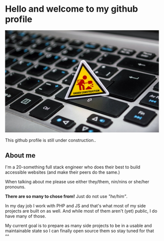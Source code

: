 # Hello and welcome to my github profile

![an "under construction" sign on a macbook keyboard](https://github.com/DysphoricUnicorn/DysphoricUnicorn/blob/master/img/under_construction.jpeg)

This github profile is still under construction..

## About me
I'm a 20-something full stack engineer who does their best to build accessible websites (and make their peers do the same.)

When talking about me please use either they/them, nin/nins or she/her pronouns.

__There are so many to chose from!__ Just do not use _"he/him"_.

In my day job I work with PHP and JS and that's what most of my side projects are built on as well. And while most of them aren't (yet) public, I do have many of those.

My current goal is to prepare as many side projects to be in a usable and maintainable state so I can finally open source them so stay tuned for that ^^